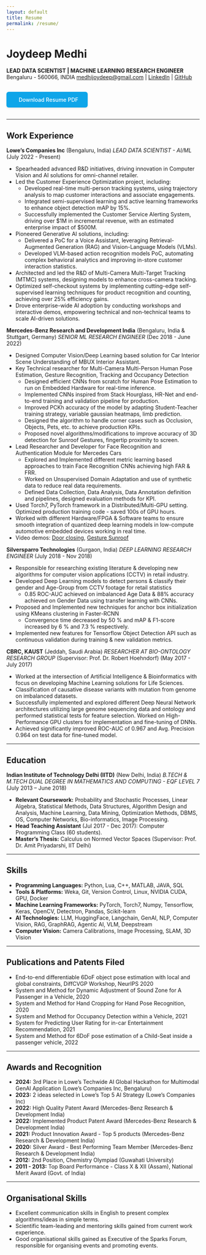 ```yaml
---
layout: default
title: Resume
permalink: /resume/
---
```


# Joydeep Medhi
**LEAD DATA SCIENTIST | MACHINE LEARNING RESEARCH ENGINEER**
Bengaluru - 560066, INDIA
medhijoydeep@gmail.com | [LinkedIn](https://linkedin.com/in/joydeepmedhi) | [GitHub](https://github.com/joydeepmedhi)

<a href="/assets/files/Joydeep_Medhi_Resume.pdf" class="btn btn-primary" download><i class="fas fa-download"></i> Download Resume PDF</a>

<style>
.btn-primary {
  display: inline-block;
  padding: 0.75rem 1.5rem;
  border-radius: 6px;
  text-decoration: none;
  font-weight: 500;
  cursor: pointer;
  transition: all 0.3s ease;
  margin: 1rem 0;
  background-color: #0ea5e9;
  color: white;
  box-shadow: 0 2px 5px rgba(0, 0, 0, 0.1);
}

.btn-primary:hover {
  background-color: #0284c7;
  transform: translateY(-2px);
  box-shadow: 0 4px 8px rgba(0, 0, 0, 0.15);
}

.btn-primary i {
  margin-right: 0.5rem;
}
</style>

---

## Work Experience

**Lowe’s Companies Inc** (Bengaluru, India)
_LEAD DATA SCIENTIST - AI/ML_ (July 2022 - Present)

*   Spearheaded advanced R&D initiatives, driving innovation in Computer Vision and AI solutions for omni-channel retailer.
*   Led the Customer Experience Optimization project, including:
    *   Developed real-time multi-person tracking systems, using trajectory analysis to map customer interactions and associate engagements.
    *   Integrated semi-supervised learning and active learning frameworks to enhance object detection mAP by 15%.
    *   Successfully implemented the Customer Service Alerting System, driving over $1M in incremental revenue, with an estimated enterprise impact of $500M.
*   Pioneered Generative AI solutions, including:
    *   Delivered a PoC for a Voice Assistant, leveraging Retrieval-Augmented Generation (RAG) and Vision-Language Models (VLMs).
    *   Developed VLM-based action recognition models PoC, automating complex behavioral analytics and improving in-store customer interaction statistics.
*   Architected and led the R&D of Multi-Camera Multi-Target Tracking (MTMC) systems, designing models to enhance cross-camera tracking.
*   Optimized self-checkout systems by implementing cutting-edge self-supervised learning techniques for product recognition and counting, achieving over 25% efficiency gains.
*   Drove enterprise-wide AI adoption by conducting workshops and interactive demos, empowering technical and non-technical teams to scale AI-driven solutions.

**Mercedes-Benz Research and Development India** (Bengaluru, India & Stuttgart, Germany)
_SENIOR ML RESEARCH ENGINEER_ (Dec 2018 - June 2022)

*   Designed Computer Vision/Deep Learning based solution for Car Interior Scene Understanding of MBUX Interior Assistant.
*   Key Technical researcher for Multi-Camera Multi-Person Human Pose Estimation, Gesture Recognition, Tracking and Occupancy Detection
    *   Designed efficient CNNs from scratch for Human Pose Estimation to run on Embedded Hardware for real-time inference.
    *   Implemented CNNs inspired from Stack Hourglass, HR-Net and end-to-end training and validation pipeline for production.
    *   Improved PCKh accuracy of the model by adapting Student-Teacher training strategy, variable gaussian heatmaps, limb prediction.
    *   Designed the algorithm to handle corner cases such as Occlusion, Objects, Pets, etc. to achieve production KPIs.
    *   Proposed novel algorithms/modifications to improve accuracy of 3D detection for Sunroof Gestures, fingertip proximity to screen.
*   Lead Researcher and Developer for Face Recognition and Authentication Module for Mercedes Cars
    *   Explored and Implemented different metric learning based approaches to train Face Recognition CNNs achieving high FAR & FRR.
    *   Worked on Unsupervised Domain Adaptation and use of synthetic data to reduce real data requirements.
    *   Defined Data Collection, Data Analysis, Data Annotation definition and pipelines, designed evaluation methods for KPI.
*   Used Torch7, PyTorch framework in a Distributed/Multi-GPU setting. Optimized production training code - saved 100s of GPU hours.
*   Worked with different Hardware/FPGA & Software teams to ensure smooth integration of quantized deep learning models in low-compute automotive embedded devices working in real time.
*   Video demos: [Door closing](<Link to video>), [Gesture Sunroof](<Link to video>)

**Silversparro Technologies** (Gurgaon, India)
_DEEP LEARNING RESEARCH ENGINEER_ (July 2018 - Nov 2018)

*   Responsible for researching existing literature & developing new algorithms for computer vision applications (CCTV) in retail industry.
*   Developed Deep Learning models to detect persons & classify their gender and Age-Group from CCTV footage for retail statistics
    *   0.85 ROC-AUC achieved on imbalanced Age Data & 88% accuracy achieved on Gender Data using transfer learning with CNNs.
*   Proposed and Implemented new techniques for anchor box initialization using KMeans clustering in Faster-RCNN
    *   Convergence time decreased by 50 % and mAP & F1-score increased by 6 % and 7.3 % respectively.
*   Implemented new features for Tensorflow Object Detection API such as continuous validation during training & new validation metrics.

**CBRC, KAUST** (Jeddah, Saudi Arabia)
_RESEARCHER AT BIO-ONTOLOGY RESEARCH GROUP_ (Supervisor: Prof. Dr. Robert Hoehndorf) (May 2017 - July 2017)

*   Worked at the intersection of Artificial Intelligence & Bioinformatics with focus on developing Machine Learning solutions for Life Sciences.
*   Classification of causative disease variants with mutation from genome on imbalanced datasets.
*   Successfully implemented and explored different Deep Neural Network architectures utilizing large genome sequencing data and ontology and performed statistical tests for feature selection. Worked on High-Performance GPU clusters for implementation and fine-tuning of DNNs.
*   Achieved significantly improved ROC-AUC of 0.967 and Avg. Precision 0.964 on test data for fine-tuned model.

---

## Education

**Indian Institute of Technology Delhi (IITD)** (New Delhi, India)
_B.TECH & M.TECH DUAL DEGREE IN MATHEMATICS AND COMPUTING - EQF LEVEL 7_ (July 2013 – June 2018)

*   **Relevant Coursework:** Probability and Stochastic Processes, Linear Algebra, Statistical Methods, Data Structures, Algorithm Design and Analysis, Machine Learning, Data Mining, Optimization Methods, DBMS, OS, Computer Networks, Bio-informatics, Image Processing.
*   **Head Teaching Assistant** (Jul 2017 - Dec 2017): Computer Programming Class (60 students).
*   **Master’s Thesis:** Calculus on Normed Vector Spaces (Supervisor: Prof. Dr. Amit Priyadarshi, IIT Delhi)

---

## Skills

*   **Programming Languages:** Python, Lua, C++, MATLAB, JAVA, SQL
*   **Tools & Platforms:** Weka, Git, Version Control, Linux, NVIDIA CUDA, GPU, Docker
*   **Machine Learning Frameworks:** PyTorch, Torch7, Numpy, Tensorflow, Keras, OpenCV, Detectron, Pandas, Scikit-learn
*   **AI Technologies:** LLM, HuggingFace, Langchain, GenAI, NLP, Computer Vision, RAG, GraphRAG, Agentic AI, VLM, Deepstream
*   **Computer Vision:** Camera Calibrations, Image Processing, SLAM, 3D Vision

---

## Publications and Patents Filed

*   End-to-end differentiable 6DoF object pose estimation with local and global constraints, DiffCVGP Workshop, NeurIPS 2020
*   System and Method for Dynamic Adjustment of Sound Zone for A Passenger in a Vehicle, 2020
*   System and Method for Hand Cropping for Hand Pose Recognition, 2020
*   System and Method for Occupancy Detection within a Vehicle, 2021
*   System for Predicting User Rating for in-car Entertainment Recommendation, 2021
*   System and Method for 6DoF pose estimation of a Child-Seat inside a passenger vehicle, 2022

---

## Awards and Recognition

*   **2024:** 3rd Place in Lowe’s Techwide AI Global Hackathon for Multimodal GenAI Application (Lowe’s Companies Inc, Bengaluru)
*   **2023:** 2 ideas selected in Lowe’s Top 5 AI Strategy (Lowe’s Companies Inc)
*   **2022:** High Quality Patent Award (Mercedes-Benz Research & Development India)
*   **2022:** Implemented Product Patent Award (Mercedes-Benz Research & Development India)
*   **2021:** Product Innovation Award - Top 5 products (Mercedes-Benz Research & Development India)
*   **2020:** Silver Award - Best Performing Team Member (Mercedes-Benz Research & Development India)
*   **2012:** 2nd Position, Chemistry Olympiad (Guwahati University)
*   **2011 - 2013:** Top Board Performance - Class X & XII (Assam), National Merit Award (Govt. of India)

---

## Organisational Skills

*   Excellent communication skills in English to present complex algorithms/ideas in simple terms.
*   Scientific team-leading and mentoring skills gained from current work experience.
*   Good organisational skills gained as Executive of the Sparks Forum, responsible for organising events and promoting events.
